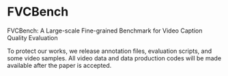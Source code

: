 # FVCBench
FVCBench: A Large-scale Fine-grained Benchmark for Video Caption Quality Evaluation

To protect our works, we release annotation files, evaluation scripts, and some video samples. All video data and data production codes will be made available after the paper is accepted.
